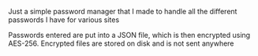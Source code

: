 Just a simple password manager that I made to handle all the different passwords I have for various sites

Passwords entered are put into a JSON file, which is then encrypted using AES-256.
Encrypted files are stored on disk and is not sent anywhere
